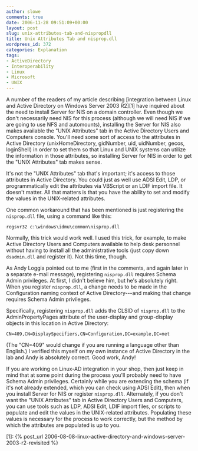 ```yaml
---
author: slowe
comments: true
date: 2006-11-28 09:51:09+00:00
layout: post
slug: unix-attributes-tab-and-nispropdll
title: Unix Attributes Tab and nisprop.dll
wordpress_id: 372
categories: Explanation
tags:
- ActiveDirectory
- Interoperability
- Linux
- Microsoft
- UNIX
---
```


A number of the readers of my article describing [integration between Linux and Active Directory on Windows Server 2003 R2][1] have inquired about the need to install Server for NIS on a domain controller. Even though we don't necessarily need NIS for this process (although we will need NIS if we are going to use NFS and automounts), installing the Server for NIS also makes available the "UNIX Attributes" tab in the Active Directory Users and Computers console. You'll need some sort of access to the attributes in Active Directory (unixHomeDirectory, gidNumber, uid, uidNumber, gecos, loginShell) in order to set them so that Linux and UNIX systems can utilize the information in those attributes, so installing Server for NIS in order to get the "UNIX Attributes" tab makes sense.

It's not the "UNIX Attributes" tab that's important; it's access to those attributes in Active Directory. You could just as well use ADSI Edit, LDP, or programmatically edit the attributes via VBScript or an LDIF import file. It doesn't matter. All that matters is that you have the ability to set and modify the values in the UNIX-related attributes.

One common workaround that has been mentioned is just registering the `nisprop.dll` file, using a command like this:

    regsvr32 c:\windows\idmu\common\nisprop.dll

Normally, this trick would work well. I used this trick, for example, to make Active Directory Users and Computers available to help desk personnel without having to install all the administrative tools (just copy down `dsadmin.dll` and register it). Not this time, though.

As Andy Loggia pointed out to me (first in the comments, and again later in a separate e-mail message), registering `nisprop.dll` requires Schema Admin privileges. At first, I didn't believe him, but he's absolutely right. When you register `nisprop.dll`, a change needs to be made in the Configuration naming context of Active Directory---and making that change requires Schema Admin privileges.

Specifically, registering `nisprop.dll` adds the CLSID of `nisprop.dll` to the AdminPropertyPages attribute of the user-display and group-display objects in this location in Active Directory:

	CN=409,CN=DisplaySpecifiers,CN=Configuration,DC=example,DC=net

(The "CN=409" would change if you are running a language other than English.) I verified this myself on my own instance of Active Directory in the lab and Andy is absolutely correct. Good work, Andy!

If you are working on Linux-AD integration in your shop, then just keep in mind that at some point during the process you'll probably need to have Schema Admin privileges. Certainly while you are extending the schema (if it's not already extended, which you can check using ADSI Edit), then when you install Server for NIS or register `nisprop.dll`. Alternately, if you don't want the "UNIX Attributes" tab in Active Directory Users and Computers, you can use tools such as LDP, ADSI Edit, LDIF import files, or scripts to populate and edit the values in the UNIX-related attributes. Populating these values is necessary for the process to work correctly, but the method by which the attributes are populated is up to you.

[1]: {% post_url 2006-08-08-linux-active-directory-and-windows-server-2003-r2-revisited %}
